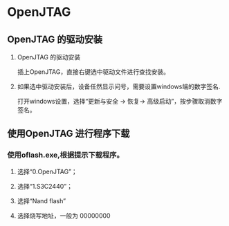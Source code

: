 # OpenJTAG

## OpenJTAG 的驱动安装

1. OpenJTAG 的驱动安装

    插上OpenJTAG，直接右键选中驱动文件进行查找安装。

2. 如果选中驱动安装后，设备任然显示问号，需要设置windows端的数字签名.

    打开windows设置，选择“更新与安全 -> 恢复-> 高级启动”，按步骤取消数字签名。

## 使用OpenJTAG 进行程序下载

### 使用oflash.exe,根据提示下载程序。

1. 选择“0.OpenJTAG”；

2. 选择“1.S3C2440”；

3. 选择“Nand flash”

4. 选择烧写地址，一般为 00000000
